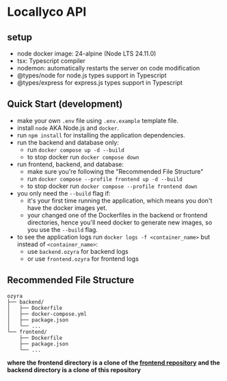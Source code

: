 # Locallyco API

## setup
- node docker image: 24-alpine (Node LTS 24.11.0)
- tsx: Typescript compiler
- nodemon: automatically restarts the server on code modification
- @types/node for node.js types support in Typescript
- @types/express for express.js types support in Typescript

## Quick Start (development)
- make your own `.env` file using `.env.example` template file.
- install `node` AKA Node.js and `docker`.
- run `npm install` for installing the application dependencies.
- run the backend and database only:
    - run `docker compose up -d --build`
    - to stop docker run `docker compose down`
- run frontend, backend, and database:
    - make sure you're following the "Recommended File Structure"
    - run `docker compose --profile frontend up -d --build`
    - to stop docker run `docker compose --profile frontend down`
- you only need the `--build` flag if:
    - it's your first time running the application, which means you don't have the docker images yet.
    - your changed one of the Dockerfiles in the backend or frontend directories, hence you'll need docker to generate new images, so you use the `--build` flag.
- to see the application logs run `docker logs -f <container_name>` but instead of `<container_name>`:
    - use `backend.ozyra` for backend logs
    - or use `frontend.ozyra` for frontend logs

## Recommended File Structure
```
ozyra
├── backend/
│   ├── Dockerfile
│   ├── docker-compose.yml
│   ├── package.json
│   └── ...
└── frontend/
    ├── Dockerfile
    ├── package.json
    └── ...
```
**where the frontend directory is a clone of the [frontend repository](https://github.com/mohamedmohab619/locallyCo.git) and the backend directory is a clone of this repository**